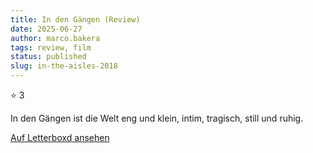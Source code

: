 ```yaml
---
title: In den Gängen (Review)
date: 2025-06-27
author: marco.bakera
tags: review, film
status: published
slug: in-the-aisles-2018
---
```


⭐ 3

In den Gängen ist die Welt eng und klein, intim, tragisch, still und ruhig. 

[Auf Letterboxd ansehen](https://boxd.it/a7ZVVD)

